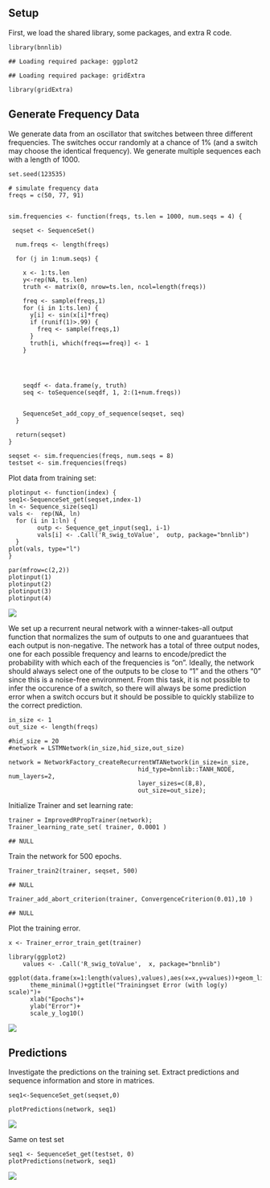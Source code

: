 Setup
-----

First, we load the shared library, some packages, and extra R code.

    library(bnnlib)

    ## Loading required package: ggplot2

    ## Loading required package: gridExtra

    library(gridExtra)

Generate Frequency Data
-----------------------

We generate data from an oscillator that switches between three
different frequencies. The switches occur randomly at a chance of 1%
(and a switch may choose the identical frequency). We generate multiple
sequences each with a length of 1000.

    set.seed(123535)

    # simulate frequency data
    freqs = c(50, 77, 91)


    sim.frequencies <- function(freqs, ts.len = 1000, num.seqs = 4) {
      
     seqset <- SequenceSet() 
      
      num.freqs <- length(freqs)

      for (j in 1:num.seqs) {
        
        x <- 1:ts.len
        y<-rep(NA, ts.len)
        truth <- matrix(0, nrow=ts.len, ncol=length(freqs))
        
        freq <- sample(freqs,1)
        for (i in 1:ts.len) {
          y[i] <- sin(x[i]*freq)
          if (runif(1)>.99) {
            freq <- sample(freqs,1)
          }
          truth[i, which(freqs==freq)] <- 1
        }
        
        
        
        
        seqdf <- data.frame(y, truth)
        seq <- toSequence(seqdf, 1, 2:(1+num.freqs))
        
        
        SequenceSet_add_copy_of_sequence(seqset, seq)
      }
      
      return(seqset)
    }

    seqset <- sim.frequencies(freqs, num.seqs = 8)
    testset <- sim.frequencies(freqs)

Plot data from training set:

    plotinput <- function(index) {
    seq1<-SequenceSet_get(seqset,index-1)
    ln <- Sequence_size(seq1)
    vals <-  rep(NA, ln)
      for (i in 1:ln) {
            outp <- Sequence_get_input(seq1, i-1)
            vals[i] <- .Call('R_swig_toValue',  outp, package="bnnlib") 
      }
    plot(vals, type="l")
    }

    par(mfrow=c(2,2))
    plotinput(1)
    plotinput(2)
    plotinput(3)
    plotinput(4)

![](frequencies_files/figure-markdown_strict/plot-1.png)

We set up a recurrent neural network with a winner-takes-all output
function that normalizes the sum of outputs to one and guarantuees that
each output is non-negative. The network has a total of three output
nodes, one for each possible frequency and learns to encode/predict the
probability with which each of the frequencies is “on”. Ideally, the
network should always select one of the outputs to be close to “1” and
the others “0” since this is a noise-free environment. From this task,
it is not possible to infer the occurence of a switch, so there will
always be some prediction error when a switch occurs but it should be
possible to quickly stabilize to the correct prediction.

    in_size <- 1
    out_size <- length(freqs)

    #hid_size = 20
    #network = LSTMNetwork(in_size,hid_size,out_size)

    network = NetworkFactory_createRecurrentWTANetwork(in_size=in_size, 
                                        hid_type=bnnlib::TANH_NODE, num_layers=2,
                                        layer_sizes=c(8,8),  
                                        out_size=out_size);

Initialize Trainer and set learning rate:

    trainer = ImprovedRPropTrainer(network);
    Trainer_learning_rate_set( trainer, 0.0001 )

    ## NULL

Train the network for 500 epochs.

    Trainer_train2(trainer, seqset, 500)

    ## NULL

    Trainer_add_abort_criterion(trainer, ConvergenceCriterion(0.01),10 )

    ## NULL

Plot the training error.

    x <- Trainer_error_train_get(trainer)

    library(ggplot2)
        values <- .Call('R_swig_toValue',  x, package="bnnlib") 
        ggplot(data.frame(x=1:length(values),values),aes(x=x,y=values))+geom_line()+
          theme_minimal()+ggtitle("Trainingset Error (with log(y) scale)")+
          xlab("Epochs")+
          ylab("Error")+
          scale_y_log10()

![](frequencies_files/figure-markdown_strict/plottraining-1.png)

Predictions
-----------

Investigate the predictions on the training set. Extract predictions and
sequence information and store in matrices.

    seq1<-SequenceSet_get(seqset,0)

    plotPredictions(network, seq1)

![](frequencies_files/figure-markdown_strict/unnamed-chunk-2-1.png)

Same on test set

    seq1 <- SequenceSet_get(testset, 0)
    plotPredictions(network, seq1)

![](frequencies_files/figure-markdown_strict/test-1.png)
